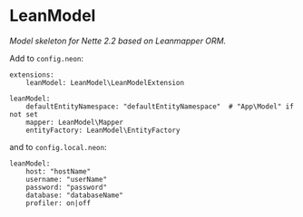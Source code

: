LeanModel
=========
*Model skeleton for Nette 2.2 based on Leanmapper ORM.*

Add to `config.neon`:
```
extensions:
	leanModel: LeanModel\LeanModelExtension

leanModel:
	defaultEntityNamespace: "defaultEntityNamespace"  # "App\Model" if not set
	mapper: LeanModel\Mapper
	entityFactory: LeanModel\EntityFactory
```
and to `config.local.neon`:
```
leanModel:
	host: "hostName"
	username: "userName"
	password: "password"
	database: "databaseName"
	profiler: on|off
```
